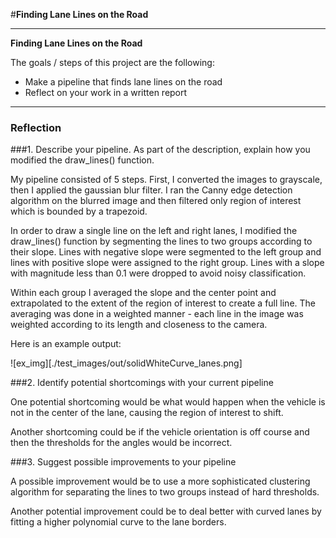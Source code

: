 #**Finding Lane Lines on the Road** 

---

**Finding Lane Lines on the Road**

The goals / steps of this project are the following:
* Make a pipeline that finds lane lines on the road
* Reflect on your work in a written report


[//]: # (Image References)

[image1]: ./examples/grayscale.jpg "Grayscale"

---

### Reflection

###1. Describe your pipeline. As part of the description, explain how you modified the draw_lines() function.

My pipeline consisted of 5 steps. First, I converted the images to grayscale, then I applied the gaussian blur filter.
I ran the Canny edge detection algorithm on the blurred image and then filtered only region of interest which is bounded by a trapezoid.

In order to draw a single line on the left and right lanes, I modified the draw_lines() function by segmenting the lines to two groups according to their slope.
Lines with negative slope were segmented to the left group and lines with positive slope were assigned to the right group. Lines with a slope with magnitude less than 0.1 were dropped to avoid noisy classification.

Within each group I averaged the slope and the center point and extrapolated to the extent of the region of interest to create a full line. The averaging was done in a weighted manner - each line in the image was weighted according to its length and closeness to the camera.

Here is an example output:

![ex_img][./test_images/out/solidWhiteCurve_lanes.png]

###2. Identify potential shortcomings with your current pipeline


One potential shortcoming would be what would happen when the vehicle is not in the center of the lane, causing the region of interest to shift.

Another shortcoming could be if the vehicle orientation is off course and then the thresholds for the angles would be incorrect.


###3. Suggest possible improvements to your pipeline

A possible improvement would be to use a more sophisticated clustering algorithm for separating the lines to two groups instead of hard thresholds.

Another potential improvement could be to deal better with curved lanes by fitting a higher polynomial curve to the lane borders.
